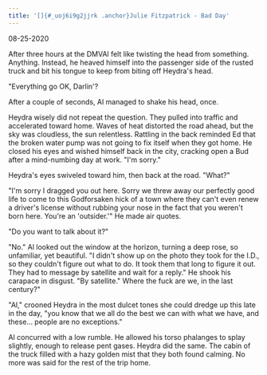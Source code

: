 ```yaml
---
title: '[]{#_uoj6i9g2jjrk .anchor}Julie Fitzpatrick - Bad Day'
---
```


08-25-2020

After three hours at the DMVAl felt like twisting the head from
something. Anything. Instead, he heaved himself into the passenger side
of the rusted truck and bit his tongue to keep from biting off Heydra's
head.

"Everything go OK, Darlin'?

After a couple of seconds, Al managed to shake his head, once.

Heydra wisely did not repeat the question. They pulled into traffic and
accelerated toward home. Waves of heat distorted the road ahead, but the
sky was cloudless, the sun relentless. Rattling in the back reminded Ed
that the broken water pump was not going to fix itself when they got
home. He closed his eyes and wished himself back in the city, cracking
open a Bud after a mind-numbing day at work. "I'm sorry."

Heydra's eyes swiveled toward him, then back at the road. "What?"

"I'm sorry I dragged you out here. Sorry we threw away our perfectly
good life to come to this Godforsaken hick of a town where they can't
even renew a driver's license without rubbing your nose in the fact that
you weren't born here. You're an 'outsider.'" He made air quotes.

"Do you want to talk about it?"

"No." Al looked out the window at the horizon, turning a deep rose, so
unfamiliar, yet beautiful. "I didn't show up on the photo they took for
the I.D., so they couldn't figure out what to do. It took them that long
to figure it out. They had to message by satellite and wait for a
reply." He shook his carapace in disgust. "By satellite." Where the fuck
are we, in the last century?"

"Al," crooned Heydra in the most dulcet tones she could dredge up this
late in the day, "you know that we all do the best we can with what we
have, and these\... people are no exceptions."

Al concurred with a low rumble. He allowed his torso phalanges to splay
slightly, enough to release pent gases. Heydra did the same. The cabin
of the truck filled with a hazy golden mist that they both found
calming. No more was said for the rest of the trip home.
